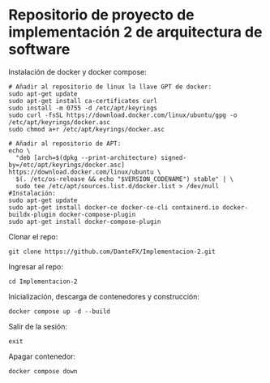 # Repositorio de proyecto de implementación 2 de arquitectura de software

Instalación de docker y docker compose:

~~~
# Añadir al repositorio de linux la llave GPT de docker:
sudo apt-get update
sudo apt-get install ca-certificates curl
sudo install -m 0755 -d /etc/apt/keyrings
sudo curl -fsSL https://download.docker.com/linux/ubuntu/gpg -o /etc/apt/keyrings/docker.asc
sudo chmod a+r /etc/apt/keyrings/docker.asc

# Añadir al repositorio de APT:
echo \
  "deb [arch=$(dpkg --print-architecture) signed-by=/etc/apt/keyrings/docker.asc] https://download.docker.com/linux/ubuntu \
  $(. /etc/os-release && echo "$VERSION_CODENAME") stable" | \
  sudo tee /etc/apt/sources.list.d/docker.list > /dev/null
#Instalación:
sudo apt-get update
sudo apt-get install docker-ce docker-ce-cli containerd.io docker-buildx-plugin docker-compose-plugin
sudo apt-get install docker-compose-plugin
~~~

Clonar el repo:
~~~
git clone https://github.com/DanteFX/Implementacion-2.git
~~~
 

Ingresar al repo:
~~~
cd Implementacion-2 
~~~

Inicialización, descarga de contenedores y construcción:
~~~
docker compose up -d --build
~~~

Salir de la sesión:
~~~
exit
~~~

Apagar contenedor:
~~~
docker compose down
~~~